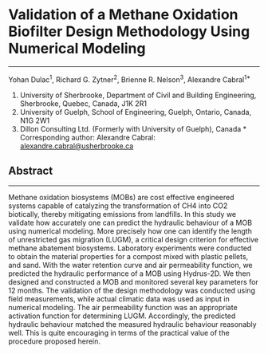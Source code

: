 # Validation of a Methane Oxidation Biofilter Design Methodology Using Numerical Modeling
***
Yohan Dulac<sup>1</sup>, Richard G. Zytner<sup>2</sup>, Brienne R. Nelson<sup>3</sup>, Alexandre Cabral<sup>1*</sup>

1. University of Sherbrooke, Department of Civil and Building Engineering, Sherbrooke, Quebec, Canada, J1K 2R1
2. University of Guelph, School of Engineering, Guelph, Ontario, Canada, N1G 2W1
3. Dillon Consulting Ltd. (Formerly with University of Guelph), Canada
\* Corresponding author: Alexandre Cabral: alexandre.cabral@usherbrooke.ca

## Abstract
***
Methane oxidation biosystems (MOBs) are cost effective engineered systems capable of catalyzing the transformation of CH4 into CO2 biotically, thereby mitigating emissions from landfills. In this study we validate how accurately one can predict the hydraulic behaviour of a MOB using numerical modeling. More precisely how one can identify the length of unrestricted gas migration (LUGM), a critical design criterion for effective methane abatement biosystems. Laboratory experiments were conducted to obtain the material properties for a compost mixed with plastic pellets, and sand. With the water retention curve and air permeability function, we predicted the hydraulic performance of a MOB using Hydrus-2D. We then designed and constructed a MOB and monitored several key parameters for 12 months. The validation of the design methodology was conducted using field measurements, while actual climatic data was used as input in numerical modeling. The air permeability function was an appropriate activation function for determining LUGM. Accordingly, the predicted hydraulic behaviour matched the measured hydraulic behaviour reasonably well. This is quite encouraging in terms of the practical value of the procedure proposed herein.
